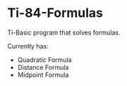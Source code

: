 # Ti-84-Formulas
Ti-Basic program that solves formulas.

Currently has:
- Quadratic Formula
- Distance Formula
- Midpoint Formula
